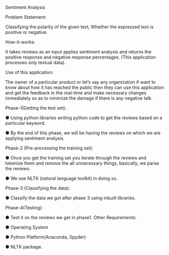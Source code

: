 Sentiment Analysis

Problem Statement:

Classifying the polarity of the given text, Whether the
expressed text is positive or negative.

How-it-works:

It takes reviews as an input applies sentiment analysis and returns the positive
response and negative response percentages. (This application processes only
textual data).

Use of this application:

The owner of a particular product or let’s say any organization if want to know about
how it has reached the public then they can use this application and get the
feedback in the real-time and make necessary changes immediately so as to
minimize the damage if there is any negative talk.

Phase-1(Getting the test set):

● Using python libraries writing python code to get the reviews based on a
particular keyword.

● By the end of this phase, we will be having the reviews on which we are
applying sentiment analysis.

Phase-2 (Pre-processing the training set):

● Once you get the training set you iterate through the reviews and tokenize
them and remove the all unnecessary things, basically, we parse the reviews.

● We use NLTK (natural language toolkit) in doing so.

Phase-3 (Classifying the data):

● Classify the data we got after phase 3 using inbuilt libraries.

Phase-4(Testing):

● Test it on the reviews we get in phase1.
Other Requirements:

● Operating System

● Python Platform(Anaconda, Spyder)

● NLTK package.
